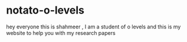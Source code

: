 # notato-o-levels
hey everyone this is shahmeer , I am a student of o levels and this is my website to help you with my research papers
